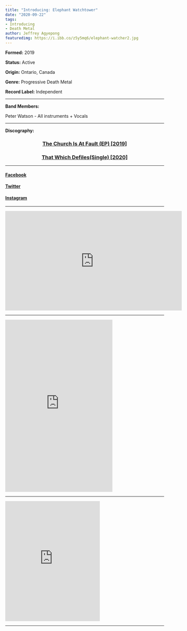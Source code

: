 ```yaml
---
title: "Introducing: Elephant Watchtower"
date: "2020-09-22"
tags:
- Introducing
- Death Metal
author: Jeffrey Agyepong
featuredimg: https://i.ibb.co/z5y5mq6/elephant-watcher2.jpg
---
```


**Formed:** 2019

**Status:** Active

**Origin:** Ontario, Canada

**Genre:** Progressive Death Metal

**Record Label:** Independent

* * *

**Band Members:**

Peter Watson - All instruments + Vocals

* * *

**Discography:**

<h3 style="text-align:center;"><a href="https://elephantwatchtower.bandcamp.com/album/the-church-is-at-fault" alt="bandcamp">The Church Is At Fault (EP) [2019]</a></h3>

<h3 style="text-align:center;"><a href="https://elephantwatchtower.bandcamp.com/track/that-which-defiles" alt="bandcamp">That Which Defiles(Single) [2020]</a></h3>

* * *

#### [Facebook](https://www.facebook.com/WatchtowerElephant/)

#### [Twitter](https://twitter.com/ElphntWatchtwr)

#### [Instagram](https://www.instagram.com/elephantwatchtower)

* * *

<iframe src="https://www.youtube.com/embed/nsftaOApdxg" width="560" height="315" frameborder="0"></iframe>

* * *

<iframe style="border: 0; width: 340px; height: 545px;" src="https://bandcamp.com/EmbeddedPlayer/album=1492144694/size=large/bgcol=ffffff/linkcol=0687f5/transparent=true/" seamless><a href="https://elephantwatchtower.bandcamp.com/album/the-church-is-at-fault">The Church Is At Fault by Elephant Watchtower</a></iframe>

* * *

<iframe src="https://open.spotify.com/embed/artist/7HxLzHyH5Yoy2a8T7PZQSo" width="300" height="380" frameborder="0" allowtransparency="true" allow="encrypted-media"></iframe>

* * *
